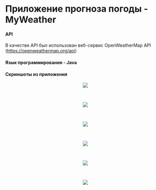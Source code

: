 # Приложение прогноза погоды - MyWeather

#### API
В качестве API был использован веб-сервис OpenWeatherMap API (https://openweathermap.org/api)

#### Язык программирования - Java

#### Скриншоты из приложения

<p align="center"><img src="https://github.com/kirilla111/avito_android_task/blob/master/app_srcreanshots/Screenshot_2021-09-08-15-13-41-906_com.example.myweather.jpg"></p><br>
<p align="center"><img src="https://github.com/kirilla111/avito_android_task/blob/master/app_srcreanshots/Screenshot_2021-09-08-15-13-48-572_com.example.myweather.jpg"></p><br>
<p align="center"><img src="https://github.com/kirilla111/avito_android_task/blob/master/app_srcreanshots/Screenshot_2021-09-08-15-13-50-188_com.example.myweather.jpg"></p><br>
<p align="center"><img src="https://github.com/kirilla111/avito_android_task/blob/master/app_srcreanshots/Screenshot_2021-09-08-15-13-54-741_com.example.myweather.jpg"></p><br>
<p align="center"><img src="https://github.com/kirilla111/avito_android_task/blob/master/app_srcreanshots/Screenshot_2021-09-08-15-18-20-809_com.example.myweather.jpg"></p><br>
<p align="center"><img src="https://github.com/kirilla111/avito_android_task/blob/master/app_srcreanshots/Screenshot_2021-09-08-15-18-26-520_com.example.myweather.jpg"></p><br>
